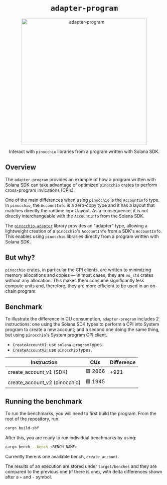 <h1 align="center">
  <code>adapter-program</code>
</h1>
<p align="center">
  <img width="400" alt="adapter-program" src="https://github.com/user-attachments/assets/c462d64f-2c92-41d7-b574-1967df69c40e" />
</p>
<p align="center">
  Interact with <code>pinocchio</code> libraries from a program written with Solana SDK.
</p>

## Overview

The `adapter-program` provides an example of how a program written with Solana SDK can take advantage of optimized `pinocchio` crates to perform cross-program invications (CPIs).

One of the main differences when using `pinocchio` is the `AccountInfo` type. In `pinocchio`, the `AccountInfo` is a zero-copy type and it has a layout that matches directly the runtime input layout. As a consequence, it is not directly interchangeable with the `AccountInfo` from the Solana SDK. 

The [`pinocchio-adapter`](https://github.com/anza-xyz/pinocchio/tree/febo/adapter/sdk/adapter) library provides an "adapter" type, allowing a lightweight creation of a `pinocchio`'s `AccountInfo` from a SDK's `AccountInfo`. This enables using `pinocchio` libraries directly from a program written with Solana SDK.

## But why?

`pinocchio` crates, in particular the CPI clients, are written to minimizing memory allocations and copies &mdash; in most cases, they are `no_std` crates without any allocation. This makes them consume significantly less compute units and, therefore, they are more efficient to be used in an on-chain program.

## Benchmark

To illustrate the difference in CU consumption, `adapter-program` includes 2 instructions: one using the Solana SDK types to perform a CPI into System program to create a new account; and a second one doing the same thing, but using `pinocchio`'s System program CPI client.

* `CreateAccountV1`: use `solana-program` types.
* `CreateAccountV2`: use `pinocchio` types.

| Instruction                   | CUs     | Difference |
|-------------------------------|---------|------------|
| create_account_v1 (SDK)       | 🟥 2866 | +921       |
| create_account_v2 (pinocchio) | 🟩 1945 |            |

## Running the benchmark

To run the benchmarks, you will need to first build the program. From the root of the repository, run:

```bash
cargo build-sbf
```

After this, you are ready to run individual benchmarks by using:

```bash
cargo bench --bench <BENCH_NAME>
```

Currently there is one available bench, `create_account`.

The results of an execution are stored under `target/benches` and they are compared to the previous one (if there is one), with delta differences shown after a `+` and `-` symbol.
